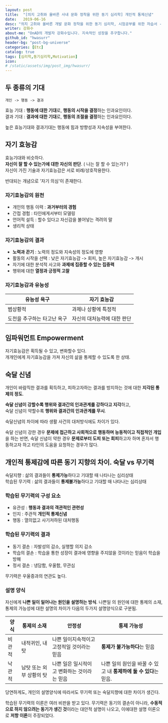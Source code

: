```yaml
---
layout: post
title:  "[의지 고취와 올바른 사내 문화 정착을 위한 동기 심리학] 개인적 통제신념"
date:   2019-06-16
desc: "의지 고취와 올바른 개발 문화 정착을 위한 동기 심리학, 시험공부를 위한 자습서 - 개인적 통제신념"
writer: 강화수
about-me: "OnAD의 개발자 강화수입니다. 지속적인 성장을 추구합니다."
github_id: "hwasurr"
header-bg: "post-bg-universe"
categories: [Etc]
catalog: true
tags: [심리학,동기심리학,Motivation]
icon:
# /static/assets/img/post_img/hwasurr/
---
```


## 두 종류의 기대

`개인 -> 행동 -> 결과`

효능 기대 : **행동에 대한 기대**로, **행동의 시작을 결정**하는 인과요인이다.  
결과 기대 : **결과에 대한 기대**로, **행동의 조절을 결정**하는 인과요인이다.

높은 효능기대와 결과기대는 행동에 힘과 방향성과 지속성을 부여한다.

## 자기 효능감

효능기대와 비슷하다.  
**자신이 잘 할 수 있는가에 대한 자신의 판단**. ( 나는 잘 할 수 있는가? )  
자신이 가진 기술과 자기효능감은 서로 비례/상호작용한다.

반대되는 개념으로 '자기 의심'이 존재한다.

### 자기효능감의 원천

- 개인의 행동 이력 : **과거부터의 경험**
- 간접 경험 : 타인에게서부터 모델링
- 언어적 설득 : 할수 있다고 자신감을 불어넣는 격려의 말
- 생리적 상태

### 자기효능감의 결과

- **노력과 끈기** : 노력의 정도와 지속성의 정도에 영향
- 활동의 시작을 선택 : 낮은 자기효능감 -> 회피, 높은 자기효능감 -> 개시
- 자기에 대한 분석적 사고와 **과제에 집중할 수 있는 집중력**
- 행위에 대한 **열정과 긍정적 고찰**

### 자기효능감과 유능성

| 유능성 욕구          | 자기 효능감          |
| --------------- | --------------- |
| 범상황적            | 과제나 상황에 특정적     |
| 도전을 추구하는 타고난 욕구 | 자신의 대처능력에 대한 판단 |

## 임파워먼트 Empowerment

자기효능감은 획득될 수 있고, 변화할수 있다.  
개개인에게 자기효능감을 가져 자신의 삶을 통제할 수 있도록 한 상태.

## 숙달 신념

개인이 바람직한 결과를 획득하고, 피하고자하는 결과를 방지하는 것에 대한 **지각된 통제의 정도**.

**숙달 신념이 강할수록 행위와 결과간의 인과관계를 강하다고 지각**하고,  
숙달 신념이 약할수록 **행위와 결과간의 인과관계를 무시**.

숙달신념의 차이에 따라 생활 사건의 대처방식에도 차이가 있다.

숙달 신념이 강한 경우 **문제에 접근하고 사회적으로 행동하며 능동적이고 직접적인 개입**을 하는 반면, 숙달 신념이 약한 경우 **문제로부터 도피 또는 회피**하고자 하며 혼자서 행동하고자 하고 타인의 도움을 요청하는 경우가 많다.

## 개인적 통제감에 따른 동기 지향의 차이. 숙달 vs 무기력

숙달지향 : 삶의 결과들이 **통제가능**하다고 기대할 때 나타나는 심리상태  
학습된 무기력 : 삶의 결과들이 **통제불가능**하다고 기대할 때 나타나는 심리상태  

### 학습된 무기력의 구성 요소

- 유관성 : **행동과 결과의 객관적인 관련성**
- 인지 : 주관적 **개인적 통제신념**
- 행동 : 열의없고 사기저하된 대처행동

### 학습된 무기력의 결과

- 동기 결손 : 자발성의 감소, 실행할 의지 감소
- 학습의 결손 : 학습을 통한 성장이 결과에 영향을 주지않을 것이라는 믿음이 학습을 방해
- 정서 결손 : 냉담함, 우울함, 무관심

무기력은 우울증과의 연관도 높다.

### 설명 양식

자신에게 **나쁜 일이 일어나는 원인을 설명하는 방식**. 나쁜일 의 원인에 대한 통제의 소재, 통제의 가능성에 대한 설명의 차이가 다음의 두가지 설명양식으로 구분됨.

| 양식  | 통제의 소재         | 안정성                      | 통제 가능성                                   |
| --- | -------------- | ------------------------ | ---------------------------------------- |
| 비관적 | 내적귀인, 내 탓      | 나쁜 일이지속적이고 고정적일 것이라는 믿음  | **통제가 불가능하다**는 믿음                        |
| 낙관적 | 남탓 또는 외부 상황의 탓 | 나쁜 일은 일시적이고 변화하는 것이라는 믿음 | 나쁜 일의 원인을 바꿀 수 있고 내 **통제하에 둘 수 있다**는 믿음. |

당연하게도, 개인의 설명양식에 따라서도 무기력 또는 숙달지향에 대한 차이가 생긴다.

학습된 무기력의 이론은 여러 비판을 받고 있다. 무기력은 동기의 결손이 아니라, **수동적으로 하지 않으려는 동기가 생긴 것**이라는 대안적 설명이 나오고, 이에대한 설명 이론으로 **저항 이론**이 주장되었다.
